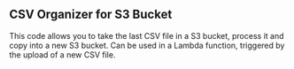 ## CSV Organizer for S3 Bucket 

This code allows you to take the last CSV file in a S3 bucket, process it and copy into a new S3 bucket.
Can be used in a Lambda function, triggered by the upload of a new CSV file.
